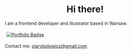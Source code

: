<div id="header" align="center">
    <h1>Hi there!</h1>
</div>

I am a frontend developer and illustrator based in Warsaw. 

 <a href="https://arybolowicz.netlify.app/">
        <img src="https://img.shields.io/badge/PORTFOLIO/-6c9175?style=for-the-badge" alt="Portfolio Badge" style="margin: 5px"/>
</a>




Contact me: olarybolowicz@gmail.com

